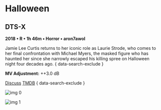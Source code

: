 # Halloween

## DTS-X

**2018 • R • 1h 46m • Horror • aron7awol**

Jamie Lee Curtis returns to her iconic role as Laurie Strode, who comes to her final confrontation with Michael Myers, the masked figure who has haunted her since she narrowly escaped his killing spree on Halloween night four decades ago.
{ data-search-exclude }

**MV Adjustment:** ++3.0 dB

[Discuss](https://www.avsforum.com/threads/bass-eq-for-filtered-movies.2995212/post-57394256)  [TMDB](424139)
{ data-search-exclude }

![img 0](https://i.imgur.com/SLxItim.jpg)

![img 1](https://i.imgur.com/VqXtA4B.jpg)

